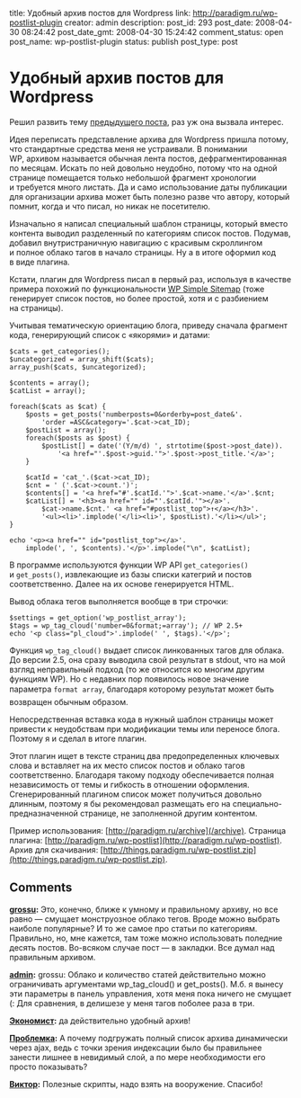 title: Удобный архив постов для Wordpress
link: http://paradigm.ru/wp-postlist-plugin
creator: admin
description: 
post_id: 293
post_date: 2008-04-30 08:24:42
post_date_gmt: 2008-04-30 15:24:42
comment_status: open
post_name: wp-postlist-plugin
status: publish
post_type: post

# Удобный архив постов для Wordpress

Решил развить тему [предыдущего поста](/2008/04/29/archive-updat/), раз уж она вызвала интерес.

Идея переписать представление архива для Wordpress пришла потому, что стандартные средства меня не устраивали. В понимании WP, архивом называется обычная лента постов, дефрагментированная по месяцам. Искать по ней довольно неудобно, потому что на одной странице помещается только небольшой фрагмент хронологии и требуется много листать. Да и само использование даты публикации для организации архива может быть полезно разве что автору, который помнит, когда и что писал, но никак не посетителю.

Изначально я написал специальный шаблон страницы, который вместо контента выводил разделенный по категориям список постов. Подумав, добавил внутристраничную навигацию с красивым скроллингом и полное облако тагов в начало страницы. Ну а в итоге оформил код в виде плагина.

Кстати, плагин для Wordpress писал в первый раз, используя в качестве примера похожий по функциональности [WP Simple Sitemap](http://b23.ru/pvb) (тоже генерирует список постов, но более простой, хотя и с разбиением на страницы).

Учитывая тематическую ориентацию блога, приведу сначала фрагмент кода, генерирующий список с «якорями» и датами:
    
    $cats = get_categories();
    $uncategorized = array_shift($cats);
    array_push($cats, $uncategorized);
    
    $contents = array();
    $catList = array();
    
    foreach($cats as $cat) { 
        $posts = get_posts('numberposts=0&orderby=post_date&'.
            'order =ASC&category='.$cat->cat_ID);
        $postList = array();
        foreach($posts as $post) {
            $postList[] = date('(Y/m/d) ', strtotime($post->post_date)).
                '<a href="'.$post->guid.'">'.$post->post_title.'</a>';
        }
    
        $catId = 'cat_'.($cat->cat_ID);
        $cnt = ' ('.$cat->count.')';
        $contents[] = '<a href="#'.$catId.'">'.$cat->name.'</a>'.$cnt;
        $catList[] = '<h3><a href="" id="'.$catId.'"></a>'.
            $cat->name.$cnt.' <a href="#postlist_top">↑</a></h3>'.
            '<ul><li>'.implode('</li><li>', $postList).'</li></ul>';
    }
    
    echo '<p><a href="" id="postlist_top"></a>'.
        implode(', ', $contents).'</p>'.implode("\n", $catList);

В программе используются функции WP API `get_categories()` и `get_posts()`, извлекающие из базы списки категрий и постов соответственно. Далее на их основе генерируется HTML.

Вывод облака тегов выполняется вообще в три строчки:
    
    $settings = get_option('wp_postlist_array');
    $tags = wp_tag_cloud('number=0&format;=array'); // WP 2.5+
    echo '<p class="pl_cloud">'.implode(' ', $tags).'</p>';

Функция `wp_tag_cloud()` выдает список линкованных тагов для облака. До версии 2.5, она сразу выводила свой результат в stdout, что на мой взгляд неправильный подход (то же относится ко многим другим функциям WP). Но с недавних пор появилось новое значение параметра `format`  `array`, благодаря которому результат может быть возвращен обычным образом.

Непосредственная вставка кода в нужный шаблон страницы может привести к неудобствам при модификации темы или переносе блога. Поэтому я и сделал в итоге плагин.

Этот плагин ищет в тексте страниц два предопределенных ключевых слова и вставляет на их место список постов и облако тагов соответственно. Благодаря такому подходу обеспечивается полная независимость от темы и гибкость в отношении оформления. Сгенерированный плагином список может получиться довольно длинным, поэтому я бы рекомендовал размещать его на специально-предназначенной странице, не заполненной другим контентом.

Пример использования: [http://paradigm.ru/archive](/archive). Страница плагина: [http://paradigm.ru/wp-postlist](http://paradigm.ru/wp-postlist). Архив для скачивания: [http://things.paradigm.ru/wp-postlist.zip](http://things.paradigm.ru/wp-postlist.zip).

## Comments

**[grossu](#639 "2008-04-30 12:49:56"):** Это, конечно, ближе к умному и правильному архиву, но все равно — смущает монструозное облако тегов. Вроде можно выбрать наиболе популярные? И то же самое про статьи по категориям. Правильно, но, мне кажется, там тоже можно использовать поледние десять постов. Во-всяком случае пост — в закладки. Все думал над правильным архивом.

**[admin](#640 "2008-04-30 14:03:50"):** grossu: Облако и количество статей действительно можно ограничивать аргументами wp_tag_cloud() и get_posts(). М.б. я вынесу эти параметры в панель управления, хотя меня пока ничего не смущает (: Для сравнения, в делишезе у меня тагов поболее раза в три.

**[Экономист](#642 "2008-05-01 02:26:30"):** да действительно удобный архив!

**[Проблемка](#653 "2008-05-02 13:10:08"):** А почему подгружать полный список архива динамически через ajax, ведь с точки зрения индексации было бы правильнее занести лишнее в невидимый слой, а по мере необходимости его просто показывать?

**[Виктор](#813 "2008-05-26 15:28:30"):** Полезные скрипты, надо взять на вооружение. Спасибо!

